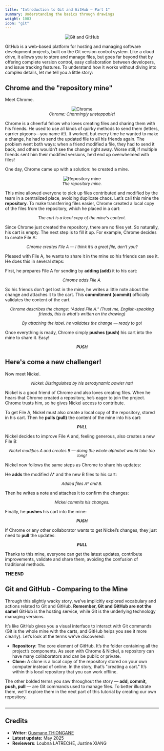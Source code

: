 ```yaml
---
title: "Introduction to Git and GitHub – Part 1"
summary: Understanding the basics through drawings
weight: 1003
icon: "git"
---
```



<p align="center">
    <img src="/chroma/images/gitgithub.png" alt="Git and GitHub" class="w-full h-auto" />
</p>

GitHub is a web-based platform for hosting and managing software development projects, built on the Git version control system. Like a cloud drive, it allows you to store and manage files, but goes far beyond that by offering complete version control, easy collaboration between developers, and issue tracking features. To understand how it works without diving into complex details, let me tell you a little story:

## Chrome and the "repository mine"

Meet Chrome.

<p align="center">
    <img src="/chroma/images/gitgithub1.png" alt="Chrome" class="w-full h-auto" />
    </br>
    <em style="font-size: 0.95em;">Chrome: Charmingly unstoppable!</em>
</p>

Chrome is a cheerful fellow who loves creating files and sharing them with his friends. He used to use all kinds of quirky methods to send them (letters, carrier pigeons—you name it!). It worked, but every time he wanted to make a change, he had to send the updated file to all his friends again. The problem went both ways: when a friend modified a file, they had to send it back, and others wouldn’t see the change right away. Worse still, if multiple friends sent him their modified versions, he’d end up overwhelmed with files!

One day, Chrome came up with a solution: he created a mine.

<p align="center">
    <img src="/chroma/images/gitgithub2.jpg" alt="Repository mine" class="w-full h-auto" />
    </br>
    <em style="font-size: 0.95em;">The repository mine.</em>
</p>

This mine allowed everyone to pick up files contributed and modified by the team in a centralized place, avoiding duplicate chaos. Let’s call this mine the **repository**. To make transferring files easier, Chrome created a local copy of the files from the repository, which he placed in a cart:

<p align="center">
    <img src="/chroma/images/gitgithub3.jpg" alt="" class="w-full h-auto" />
    </br>
    <em style="font-size: 0.95em;">The cart is a local copy of the mine's content.</em>
</p>

Since Chrome just created the repository, there are no files yet. So naturally, his cart is empty. The next step is to fill it up. For example, Chrome decides to create File A:

<p align="center">
    <img src="/chroma/images/gitgithub4.jpg" alt="" class="w-full h-auto" />
    </br>
    <em style="font-size: 0.95em;">Chrome creates File A — I think it’s a great file, don’t you?</em>
</p>

Pleased with File A, he wants to share it in the mine so his friends can see it. He does this in several steps:

First, he prepares File A for sending by **adding (add)** it to his cart:

<p align="center">
    <img src="/chroma/images/gitgithub5.jpg" alt="" class="w-full h-auto" />
    </br>
    <em style="font-size: 0.95em;">Chrome adds File A.</em>
</p>

So his friends don't get lost in the mine, he writes a little note about the change and attaches it to the cart. This **commitment (commit)** officially validates the content of the cart.

<p align="center">
    <img src="/chroma/images/gitgithub6.jpg" alt="" class="w-full h-auto" />
    </br>
    <em style="font-size: 0.95em;">Chrome describes the change: "Added File A." (Trust me, English-speaking friends, this is what's written on the drawing)</em>
</p>

<p align="center">
    <img src="/chroma/images/gitgithub7.jpg" alt="" class="w-full h-auto" />
    </br>
    <em style="font-size: 0.95em;">By attaching the label, he validates the change — ready to go!</em>
</p>

Once everything is ready, Chrome simply **pushes (push)** his cart into the mine to share it. Easy!

<p align="center">
    <img src="/chroma/images/gitgithub8.jpg" alt="" class="w-full h-auto" />
    </br>
    <em style="font-size: 0.95em;"><b>PUSH</b></em>
</p>

## Here's come a new challenger!

Now meet Nickel.

<p align="center">
    <img src="/chroma/images/gitgithub9.png" alt="" class="w-full h-auto" />
    </br>
    <em style="font-size: 0.95em;">Nickel: Distinguished by his aerodynamic bowler hat!</em>
</p>

Nickel is a good friend of Chrome and also loves creating files. When he hears that Chrome created a repository, he’s eager to join the project. Chrome trusts him, so he gives Nickel access to contribute.

To get File A, Nickel must also create a local copy of the repository, stored in his cart. Then he **pulls (pull)** the content of the mine into his cart:

<p align="center">
    <img src="/chroma/images/gitgithub10.jpg" alt="" class="w-full h-auto" />
    </br>
    <em style="font-size: 0.95em;"><b>PULL</b></em>
</p>

Nickel decides to improve File A and, feeling generous, also creates a new File B:

<p align="center">
    <img src="/chroma/images/gitgithub11.jpg" alt="" class="w-full h-auto" />
    </br>
    <em style="font-size: 0.95em;">Nickel modifies A and creates B — doing the whole alphabet would take too long!</em>
</p>

Nickel now follows the same steps as Chrome to share his updates:

He **adds** the modified A* and the new B files to his cart:

<p align="center">
    <img src="/chroma/images/gitgithub12.jpg" alt="" class="w-full h-auto" />
    </br>
    <em style="font-size: 0.95em;">Added files A* and B.</em>
</p>

Then he writes a note and attaches it to confirm the changes:

<p align="center">
    <img src="/chroma/images/gitgithub13.jpg" alt="" class="w-full h-auto" />
    </br>
    <em style="font-size: 0.95em;">Nickel </b>commits</b> his changes.</em>
</p>

Finally, he **pushes** his cart into the mine:

<p align="center">
    <img src="/chroma/images/gitgithub14.jpg" alt="" class="w-full h-auto" />
    </br>
    <em style="font-size: 0.95em;"><b>PUSH</b></em>
</p>

If Chrome or any other collaborator wants to get Nickel’s changes, they just need to **pull** the updates:

<p align="center">
    <img src="/chroma/images/gitgithub15.jpg" alt="" class="w-full h-auto" />
    </br>
    <em style="font-size: 0.95em;"><b>PULL</b></em>
</p>

Thanks to this mine, everyone can get the latest updates, contribute improvements, validate and share them, avoiding the confusion of traditional methods.

**THE END**

## Git and GitHub - Comparing to the Mine

Through this slightly wacky story, we’ve implicitly explored vocabulary and actions related to Git and GitHub. **Remember, Git and GitHub are not the same!** GitHub is the hosting service, while Git is the underlying technology managing versions.

It’s like GitHub gives you a visual interface to interact with Git commands (Git is the whole mine with the carts, and GitHub helps you see it more clearly). Let’s look at the terms we’ve discovered:

* **Repository:** The core element of GitHub. It’s the folder containing all the project’s components. As seen with Chrome & Nickel, a repository can have many collaborators and can be public or private.
* **Clone:** A clone is a local copy of the repository stored on your own computer instead of online. In the story, that’s "creating a cart." It’s within this local repository that you can work offline.

The other bolded terms you saw throughout the story — **add, commit, push, pull** — are Git commands used to manage files. To better illustrate them, we’ll explore them in the next part of this tutorial by creating our own repository.

<p align="center">
    <img src="/chroma/images/gitgithub16.jpg" alt="" class="w-full h-auto" />
    </br>
</p>

---

## Credits

* **Writer:** [Ousmane THIONGANE](https://github.com/Mowibox)
* **Latest update:** May 2025
* **Reviewers:** Loubna LATRECHE, Justine XIANG
